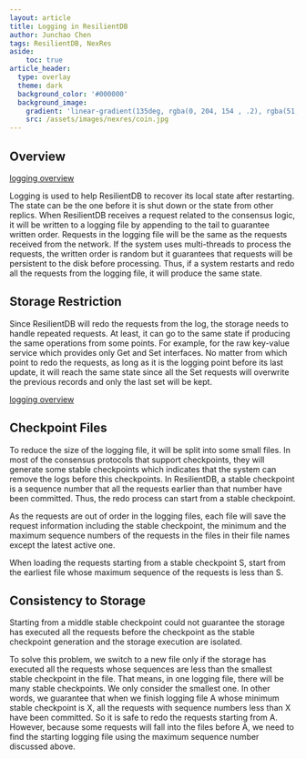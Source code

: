 ```yaml
---
layout: article
title: Logging in ResilientDB
author: Junchao Chen
tags: ResilientDB, NexRes
aside:
    toc: true
article_header:
  type: overlay
  theme: dark
  background_color: '#000000'
  background_image:
    gradient: 'linear-gradient(135deg, rgba(0, 204, 154 , .2), rgba(51, 154, 154, .2))'
    src: /assets/images/nexres/coin.jpg
---
```


## Overview
[logging overview](/assets/images/nexres/logging.png)

Logging is used to help ResilientDB to recover its local state after restarting. The state can be the one before it is shut down or the state from other replics.
When ResilientDB receives a request related to the consensus logic, it will be written to a logging file by appending to the tail to guarantee written order.
Requests in the logging file will be the same as the requests received from the network.
If the system uses multi-threads to process the requests, the written order is random but it guarantees that requests will be persistent to the disk before
processing.
Thus, if a system restarts and redo all the requests from the logging file, it will produce the same state.

## Storage Restriction 
Since ResilientDB will redo the requests from the log, the storage needs to handle repeated requests. 
At least, it can go to the same state if producing the same operations from some points. 
For example, for the raw key-value service which provides only Get and Set interfaces. 
No matter from which point to redo the requests, as long as it is the logging point before its last update, it will reach the same state
since all the Set requests will overwrite the previous records and only the last set will be kept. 


[logging overview](/assets/images/nexres/logging%20files.png)


## Checkpoint Files
To reduce the size of the logging file, it will be split into some small files.
In most of the consensus protocols that support checkpoints, they will generate some stable checkpoints which indicates that the system can remove the logs before this checkpoints.
In ResilientDB, a stable checkpoint is a sequence number that all the requests earlier than that number have been committed.
Thus, the redo process can start from a stable checkpoint. 

As the requests are out of order in the logging files, each file will save the request information including the stable checkpoint,
the minimum and the maximum sequence numbers of the requests in the files in their file names except the latest active one.

When loading the requests starting from a stable checkpoint S, start from the earliest file whose maximum sequence of the requests is less than S.


## Consistency to Storage
Starting from a middle stable checkpoint could not guarantee the storage has executed all the requests before the checkpoint as the stable 
checkpoint generation and the storage execution are isolated.

To solve this problem, we switch to a new file only if the storage has executed all the requests whose sequences are less than the smallest stable checkpoint in the file.
That means, in one logging file, there will be many stable checkpoints. We only consider the smallest one.
In other words, we guarantee that when we finish logging file A whose minimum stable checkpoint is X, all the requests with sequence numbers less than X have been committed.
So it is safe to redo the requests starting from A. However, because some requests will fall into the files before A, we need to find the starting logging file using the maximum 
sequence number discussed above.





